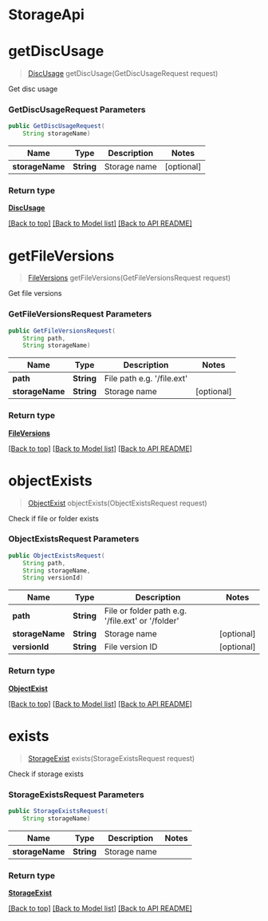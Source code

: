# StorageApi

            
<a name="getDiscUsage"></a>
# **getDiscUsage**
> [DiscUsage](DiscUsage.md) getDiscUsage(GetDiscUsageRequest request)

Get disc usage

### **GetDiscUsageRequest** Parameters
```java
public GetDiscUsageRequest(
    String storageName)
```

Name | Type | Description | Notes
---- | ---- | ----------- | -----
 **storageName** | **String**| Storage name | [optional]

### Return type

[**DiscUsage**](DiscUsage.md)

[[Back to top]](#) [[Back to Model list]](Models.md) [[Back to API README]](README.md)

            
<a name="getFileVersions"></a>
# **getFileVersions**
> [FileVersions](FileVersions.md) getFileVersions(GetFileVersionsRequest request)

Get file versions

### **GetFileVersionsRequest** Parameters
```java
public GetFileVersionsRequest(
    String path, 
    String storageName)
```

Name | Type | Description | Notes
---- | ---- | ----------- | -----
 **path** | **String**| File path e.g. &#39;/file.ext&#39; |
 **storageName** | **String**| Storage name | [optional]

### Return type

[**FileVersions**](FileVersions.md)

[[Back to top]](#) [[Back to Model list]](Models.md) [[Back to API README]](README.md)

            
<a name="objectExists"></a>
# **objectExists**
> [ObjectExist](ObjectExist.md) objectExists(ObjectExistsRequest request)

Check if file or folder exists

### **ObjectExistsRequest** Parameters
```java
public ObjectExistsRequest(
    String path, 
    String storageName, 
    String versionId)
```

Name | Type | Description | Notes
---- | ---- | ----------- | -----
 **path** | **String**| File or folder path e.g. &#39;/file.ext&#39; or &#39;/folder&#39; |
 **storageName** | **String**| Storage name | [optional]
 **versionId** | **String**| File version ID | [optional]

### Return type

[**ObjectExist**](ObjectExist.md)

[[Back to top]](#) [[Back to Model list]](Models.md) [[Back to API README]](README.md)

            
<a name="exists"></a>
# **exists**
> [StorageExist](StorageExist.md) exists(StorageExistsRequest request)

Check if storage exists

### **StorageExistsRequest** Parameters
```java
public StorageExistsRequest(
    String storageName)
```

Name | Type | Description | Notes
---- | ---- | ----------- | -----
 **storageName** | **String**| Storage name |

### Return type

[**StorageExist**](StorageExist.md)

[[Back to top]](#) [[Back to Model list]](Models.md) [[Back to API README]](README.md)

